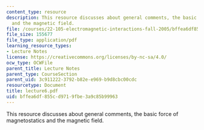 ```yaml
---
content_type: resource
description: This resource discusses about general comments, the basic force of magnetostatics
  and the magnetic field.
file: /courses/22-105-electromagnetic-interactions-fall-2005/bffea6df855cd9719fbe3a9c85b99963_lecture6.pdf
file_size: 155677
file_type: application/pdf
learning_resource_types:
- Lecture Notes
license: https://creativecommons.org/licenses/by-nc-sa/4.0/
ocw_type: OCWFile
parent_title: Lecture Notes
parent_type: CourseSection
parent_uid: 3c911222-3792-b82e-e969-b9d8cbc00cdc
resourcetype: Document
title: lecture6.pdf
uid: bffea6df-855c-d971-9fbe-3a9c85b99963
---
```

This resource discusses about general comments, the basic force of magnetostatics and the magnetic field.